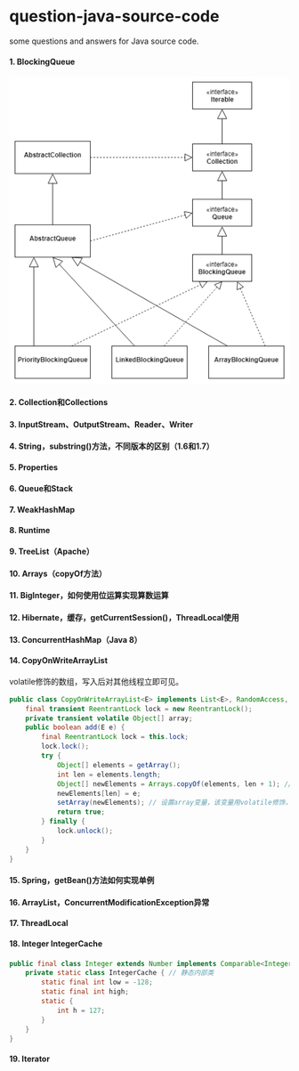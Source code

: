 # question-java-source-code
some questions and answers for Java source code.

#### 1. BlockingQueue
![avator](image/question-java-source-code-001.png)

#### 2. Collection和Collections

#### 3. InputStream、OutputStream、Reader、Writer

#### 4. String，substring()方法，不同版本的区别（1.6和1.7）

#### 5. Properties

#### 6. Queue和Stack

#### 7. WeakHashMap

#### 8. Runtime

#### 9. TreeList（Apache）

#### 10. Arrays（copyOf方法）

#### 11. BigInteger，如何使用位运算实现算数运算

#### 12. Hibernate，缓存，getCurrentSession()，ThreadLocal使用

#### 13. ConcurrentHashMap（Java 8）

#### 14. CopyOnWriteArrayList
volatile修饰的数组，写入后对其他线程立即可见。
```java
public class CopyOnWriteArrayList<E> implements List<E>, RandomAccess, Cloneable, java.io.serializable {
    final transient ReentrantLock lock = new ReentrantLock();
    private transient volatile Object[] array;
    public boolean add(E e) {
        final ReentrantLock lock = this.lock;
        lock.lock();
        try {
            Object[] elements = getArray();
            int len = elements.length;
            Object[] newElements = Arrays.copyOf(elements, len + 1); // 复制原来的数组
            newElements[len] = e;
            setArray(newElements); // 设置array变量，该变量用volatile修饰，对其他线程可见
            return true;
        } finally {
            lock.unlock();
        }
    }
}
```

#### 15. Spring，getBean()方法如何实现单例

#### 16. ArrayList，ConcurrentModificationException异常

#### 17. ThreadLocal

#### 18. Integer IntegerCache
```java
public final class Integer extends Number implements Comparable<Integer> {
    private static class IntegerCache { // 静态内部类
        static final int low = -128;
        static final int high;
        static {
            int h = 127;
        }
    }
}

```

#### 19. Iterator
